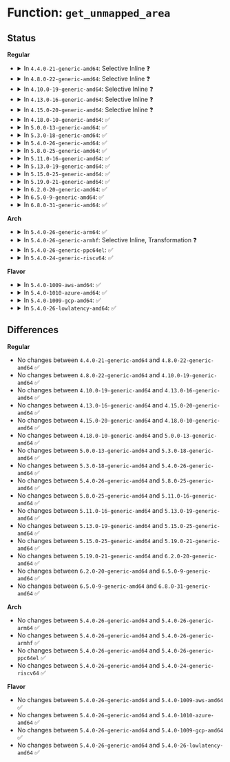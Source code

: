 # Function: <code>get_unmapped_area</code>

## Status
<b>Regular</b>
<ul>
<li>
<details>
<summary>In <code>4.4.0-21-generic-amd64</code>: Selective Inline ❓</summary>

```c
long unsigned int get_unmapped_area(struct file * file, long unsigned int addr, long unsigned int len, long unsigned int pgoff, long unsigned int flags)
```

```json
{
  "name": "get_unmapped_area",
  "collision_type": "Unique Global",
  "inline_type": "Selective",
  "funcs": [
    {
      "addr": 18446744071580697680,
      "name": "get_unmapped_area",
      "external": true,
      "loc": "mm/mmap.c:2007",
      "file": "mm/mmap.c",
      "inline": "not declared, inlined",
      "caller_inline": [],
      "caller_func": [
        "arch/x86/entry/vdso/vma.c:map_vdso",
        "kernel/events/uprobes.c:__create_xol_area",
        "mm/mmap.c:do_brk",
        "mm/mmap.c:do_mmap",
        "mm/mremap.c:SyS_mremap",
        "mm/mremap.c:SyS_mremap",
        "mm/mremap.c:SyS_mremap"
      ]
    }
  ],
  "symbols": [
    {
      "addr": 18446744071580697680,
      "name": "get_unmapped_area",
      "section": ".text",
      "bind": "STB_GLOBAL",
      "size": 281
    }
  ]
}
```
</details>
</li>
<li>
<details>
<summary>In <code>4.8.0-22-generic-amd64</code>: Selective Inline ❓</summary>

```c
long unsigned int get_unmapped_area(struct file * file, long unsigned int addr, long unsigned int len, long unsigned int pgoff, long unsigned int flags)
```

```json
{
  "name": "get_unmapped_area",
  "collision_type": "Unique Global",
  "inline_type": "Selective",
  "funcs": [
    {
      "addr": 18446744071580812160,
      "name": "get_unmapped_area",
      "external": true,
      "loc": "mm/mmap.c:1896",
      "file": "mm/mmap.c",
      "inline": "not declared, inlined",
      "caller_inline": [],
      "caller_func": [
        "arch/x86/entry/vdso/vma.c:map_vdso",
        "kernel/events/uprobes.c:__create_xol_area",
        "mm/mmap.c:do_brk",
        "mm/mmap.c:do_mmap",
        "mm/mremap.c:SyS_mremap",
        "mm/mremap.c:SyS_mremap",
        "mm/mremap.c:SyS_mremap"
      ]
    }
  ],
  "symbols": [
    {
      "addr": 18446744071580812160,
      "name": "get_unmapped_area",
      "section": ".text",
      "bind": "STB_GLOBAL",
      "size": 307
    }
  ]
}
```
</details>
</li>
<li>
<details>
<summary>In <code>4.10.0-19-generic-amd64</code>: Selective Inline ❓</summary>

```c
long unsigned int get_unmapped_area(struct file * file, long unsigned int addr, long unsigned int len, long unsigned int pgoff, long unsigned int flags)
```

```json
{
  "name": "get_unmapped_area",
  "collision_type": "Unique Global",
  "inline_type": "Selective",
  "funcs": [
    {
      "addr": 18446744071580877520,
      "name": "get_unmapped_area",
      "external": true,
      "loc": "mm/mmap.c:2049",
      "file": "mm/mmap.c",
      "inline": "not declared, inlined",
      "caller_inline": [],
      "caller_func": [
        "arch/x86/entry/vdso/vma.c:map_vdso",
        "kernel/events/uprobes.c:__create_xol_area",
        "mm/mmap.c:do_brk",
        "mm/mmap.c:do_mmap",
        "mm/mremap.c:SyS_mremap",
        "mm/mremap.c:SyS_mremap",
        "mm/mremap.c:SyS_mremap"
      ]
    }
  ],
  "symbols": [
    {
      "addr": 18446744071580877520,
      "name": "get_unmapped_area",
      "section": ".text",
      "bind": "STB_GLOBAL",
      "size": 275
    }
  ]
}
```
</details>
</li>
<li>
<details>
<summary>In <code>4.13.0-16-generic-amd64</code>: Selective Inline ❓</summary>

```c
long unsigned int get_unmapped_area(struct file * file, long unsigned int addr, long unsigned int len, long unsigned int pgoff, long unsigned int flags)
```

```json
{
  "name": "get_unmapped_area",
  "collision_type": "Unique Global",
  "inline_type": "Selective",
  "funcs": [
    {
      "addr": 18446744071580922192,
      "name": "get_unmapped_area",
      "external": true,
      "loc": "mm/mmap.c:2071",
      "file": "mm/mmap.c",
      "inline": "not declared, inlined",
      "caller_inline": [],
      "caller_func": [
        "arch/x86/entry/vdso/vma.c:map_vdso",
        "kernel/events/uprobes.c:__create_xol_area",
        "mm/mmap.c:do_brk_flags",
        "mm/mmap.c:do_mmap",
        "mm/mremap.c:SyS_mremap",
        "mm/mremap.c:SyS_mremap",
        "mm/mremap.c:SyS_mremap"
      ]
    }
  ],
  "symbols": [
    {
      "addr": 18446744071580922192,
      "name": "get_unmapped_area",
      "section": ".text",
      "bind": "STB_GLOBAL",
      "size": 287
    }
  ]
}
```
</details>
</li>
<li>
<details>
<summary>In <code>4.15.0-20-generic-amd64</code>: Selective Inline ❓</summary>

```c
long unsigned int get_unmapped_area(struct file * file, long unsigned int addr, long unsigned int len, long unsigned int pgoff, long unsigned int flags)
```

```json
{
  "name": "get_unmapped_area",
  "collision_type": "Unique Global",
  "inline_type": "Selective",
  "funcs": [
    {
      "addr": 18446744071581021808,
      "name": "get_unmapped_area",
      "external": true,
      "loc": "mm/mmap.c:2087",
      "file": "mm/mmap.c",
      "inline": "not declared, inlined",
      "caller_inline": [],
      "caller_func": [
        "arch/x86/entry/vdso/vma.c:map_vdso",
        "kernel/events/uprobes.c:__create_xol_area",
        "mm/mmap.c:do_brk_flags",
        "mm/mmap.c:do_mmap",
        "mm/mremap.c:SyS_mremap",
        "mm/mremap.c:SyS_mremap",
        "mm/mremap.c:SyS_mremap"
      ]
    }
  ],
  "symbols": [
    {
      "addr": 18446744071581021808,
      "name": "get_unmapped_area",
      "section": ".text",
      "bind": "STB_GLOBAL",
      "size": 290
    }
  ]
}
```
</details>
</li>
<li>
<details>
<summary>In <code>4.18.0-10-generic-amd64</code>: ✅</summary>

```c
long unsigned int get_unmapped_area(struct file * file, long unsigned int addr, long unsigned int len, long unsigned int pgoff, long unsigned int flags)
```

```json
{
  "name": "get_unmapped_area",
  "collision_type": "Unique Global",
  "inline_type": "No",
  "funcs": [
    {
      "addr": 18446744071581156512,
      "name": "get_unmapped_area",
      "external": true,
      "loc": "mm/mmap.c:2147",
      "file": "mm/mmap.c",
      "inline": "seen, unknown",
      "caller_inline": [],
      "caller_func": [
        "arch/x86/entry/vdso/vma.c:map_vdso",
        "kernel/events/uprobes.c:__create_xol_area",
        "mm/mmap.c:do_brk_flags",
        "mm/mmap.c:do_mmap",
        "mm/mremap.c:__ia32_sys_mremap",
        "mm/mremap.c:__x64_sys_mremap",
        "mm/mremap.c:vma_expandable",
        "mm/mremap.c:mremap_to"
      ]
    }
  ],
  "symbols": [
    {
      "addr": 18446744071581156512,
      "name": "get_unmapped_area",
      "section": ".text",
      "bind": "STB_GLOBAL",
      "size": 284
    }
  ]
}
```
</details>
</li>
<li>
<details>
<summary>In <code>5.0.0-13-generic-amd64</code>: ✅</summary>

```c
long unsigned int get_unmapped_area(struct file * file, long unsigned int addr, long unsigned int len, long unsigned int pgoff, long unsigned int flags)
```

```json
{
  "name": "get_unmapped_area",
  "collision_type": "Unique Global",
  "inline_type": "No",
  "funcs": [
    {
      "addr": 18446744071581236304,
      "name": "get_unmapped_area",
      "external": true,
      "loc": "mm/mmap.c:2182",
      "file": "mm/mmap.c",
      "inline": "seen, unknown",
      "caller_inline": [],
      "caller_func": [
        "arch/x86/entry/vdso/vma.c:map_vdso",
        "kernel/events/uprobes.c:__create_xol_area",
        "mm/mmap.c:do_brk_flags",
        "mm/mmap.c:do_mmap",
        "mm/mremap.c:__ia32_sys_mremap",
        "mm/mremap.c:__x64_sys_mremap",
        "mm/mremap.c:vma_expandable",
        "mm/mremap.c:mremap_to"
      ]
    }
  ],
  "symbols": [
    {
      "addr": 18446744071581236304,
      "name": "get_unmapped_area",
      "section": ".text",
      "bind": "STB_GLOBAL",
      "size": 284
    }
  ]
}
```
</details>
</li>
<li>
<details>
<summary>In <code>5.3.0-18-generic-amd64</code>: ✅</summary>

```c
long unsigned int get_unmapped_area(struct file * file, long unsigned int addr, long unsigned int len, long unsigned int pgoff, long unsigned int flags)
```

```json
{
  "name": "get_unmapped_area",
  "collision_type": "Unique Global",
  "inline_type": "No",
  "funcs": [
    {
      "addr": 18446744071581310576,
      "name": "get_unmapped_area",
      "external": true,
      "loc": "mm/mmap.c:2183",
      "file": "mm/mmap.c",
      "inline": "seen, unknown",
      "caller_inline": [],
      "caller_func": [
        "arch/x86/entry/vdso/vma.c:map_vdso",
        "kernel/events/uprobes.c:__create_xol_area",
        "mm/mmap.c:do_brk_flags",
        "mm/mmap.c:do_mmap",
        "mm/mremap.c:__ia32_sys_mremap",
        "mm/mremap.c:__x64_sys_mremap",
        "mm/mremap.c:vma_expandable",
        "mm/mremap.c:mremap_to"
      ]
    }
  ],
  "symbols": [
    {
      "addr": 18446744071581310576,
      "name": "get_unmapped_area",
      "section": ".text",
      "bind": "STB_GLOBAL",
      "size": 285
    }
  ]
}
```
</details>
</li>
<li>
<details>
<summary>In <code>5.4.0-26-generic-amd64</code>: ✅</summary>

```c
long unsigned int get_unmapped_area(struct file * file, long unsigned int addr, long unsigned int len, long unsigned int pgoff, long unsigned int flags)
```

```json
{
  "name": "get_unmapped_area",
  "collision_type": "Unique Global",
  "inline_type": "No",
  "funcs": [
    {
      "addr": 18446744071581369120,
      "name": "get_unmapped_area",
      "external": true,
      "loc": "mm/mmap.c:2191",
      "file": "mm/mmap.c",
      "inline": "seen, unknown",
      "caller_inline": [],
      "caller_func": [
        "arch/x86/entry/vdso/vma.c:map_vdso",
        "kernel/events/uprobes.c:__create_xol_area",
        "mm/mmap.c:do_brk_flags",
        "mm/mmap.c:do_mmap",
        "mm/mremap.c:__ia32_sys_mremap",
        "mm/mremap.c:__x64_sys_mremap",
        "mm/mremap.c:vma_expandable",
        "mm/mremap.c:mremap_to"
      ]
    }
  ],
  "symbols": [
    {
      "addr": 18446744071581369120,
      "name": "get_unmapped_area",
      "section": ".text",
      "bind": "STB_GLOBAL",
      "size": 285
    }
  ]
}
```
</details>
</li>
<li>
<details>
<summary>In <code>5.8.0-25-generic-amd64</code>: ✅</summary>

```c
long unsigned int get_unmapped_area(struct file * file, long unsigned int addr, long unsigned int len, long unsigned int pgoff, long unsigned int flags)
```

```json
{
  "name": "get_unmapped_area",
  "collision_type": "Unique Global",
  "inline_type": "No",
  "funcs": [
    {
      "addr": 18446744071581567872,
      "name": "get_unmapped_area",
      "external": true,
      "loc": "mm/mmap.c:2190",
      "file": "mm/mmap.c",
      "inline": "seen, unknown",
      "caller_inline": [],
      "caller_func": [
        "arch/x86/entry/vdso/vma.c:map_vdso",
        "kernel/events/uprobes.c:xol_add_vma",
        "mm/mmap.c:do_brk_flags",
        "mm/mmap.c:do_mmap",
        "mm/mremap.c:__do_sys_mremap",
        "mm/mremap.c:__do_sys_mremap",
        "mm/mremap.c:mremap_to"
      ]
    }
  ],
  "symbols": [
    {
      "addr": 18446744071581567872,
      "name": "get_unmapped_area",
      "section": ".text",
      "bind": "STB_GLOBAL",
      "size": 342
    }
  ]
}
```
</details>
</li>
<li>
<details>
<summary>In <code>5.11.0-16-generic-amd64</code>: ✅</summary>

```c
long unsigned int get_unmapped_area(struct file * file, long unsigned int addr, long unsigned int len, long unsigned int pgoff, long unsigned int flags)
```

```json
{
  "name": "get_unmapped_area",
  "collision_type": "Unique Global",
  "inline_type": "No",
  "funcs": [
    {
      "addr": 18446744071581613312,
      "name": "get_unmapped_area",
      "external": true,
      "loc": "mm/mmap.c:2256",
      "file": "mm/mmap.c",
      "inline": "seen, unknown",
      "caller_inline": [],
      "caller_func": [
        "arch/x86/entry/vdso/vma.c:map_vdso",
        "kernel/events/uprobes.c:xol_add_vma",
        "mm/mmap.c:do_brk_flags",
        "mm/mmap.c:do_mmap",
        "mm/mremap.c:__do_sys_mremap",
        "mm/mremap.c:__do_sys_mremap",
        "mm/mremap.c:mremap_to"
      ]
    }
  ],
  "symbols": [
    {
      "addr": 18446744071581613312,
      "name": "get_unmapped_area",
      "section": ".text",
      "bind": "STB_GLOBAL",
      "size": 342
    }
  ]
}
```
</details>
</li>
<li>
<details>
<summary>In <code>5.13.0-19-generic-amd64</code>: ✅</summary>

```c
long unsigned int get_unmapped_area(struct file * file, long unsigned int addr, long unsigned int len, long unsigned int pgoff, long unsigned int flags)
```

```json
{
  "name": "get_unmapped_area",
  "collision_type": "Unique Global",
  "inline_type": "No",
  "funcs": [
    {
      "addr": 18446744071581635728,
      "name": "get_unmapped_area",
      "external": true,
      "loc": "mm/mmap.c:2260",
      "file": "mm/mmap.c",
      "inline": "seen, unknown",
      "caller_inline": [],
      "caller_func": [
        "arch/x86/entry/vdso/vma.c:map_vdso",
        "kernel/events/uprobes.c:__create_xol_area",
        "mm/mmap.c:do_brk_flags",
        "mm/mmap.c:do_mmap",
        "mm/mremap.c:__do_sys_mremap",
        "mm/mremap.c:__do_sys_mremap",
        "mm/mremap.c:mremap_to"
      ]
    }
  ],
  "symbols": [
    {
      "addr": 18446744071581635728,
      "name": "get_unmapped_area",
      "section": ".text",
      "bind": "STB_GLOBAL",
      "size": 291
    }
  ]
}
```
</details>
</li>
<li>
<details>
<summary>In <code>5.15.0-25-generic-amd64</code>: ✅</summary>

```c
long unsigned int get_unmapped_area(struct file * file, long unsigned int addr, long unsigned int len, long unsigned int pgoff, long unsigned int flags)
```

```json
{
  "name": "get_unmapped_area",
  "collision_type": "Unique Global",
  "inline_type": "No",
  "funcs": [
    {
      "addr": 18446744071581903568,
      "name": "get_unmapped_area",
      "external": true,
      "loc": "mm/mmap.c:2229",
      "file": "mm/mmap.c",
      "inline": "seen, unknown",
      "caller_inline": [],
      "caller_func": [
        "arch/x86/entry/vdso/vma.c:map_vdso",
        "kernel/events/uprobes.c:__create_xol_area",
        "mm/mmap.c:do_brk_flags",
        "mm/mmap.c:do_mmap",
        "mm/mremap.c:__do_sys_mremap",
        "mm/mremap.c:__do_sys_mremap",
        "mm/mremap.c:mremap_to"
      ]
    }
  ],
  "symbols": [
    {
      "addr": 18446744071581903568,
      "name": "get_unmapped_area",
      "section": ".text",
      "bind": "STB_GLOBAL",
      "size": 291
    }
  ]
}
```
</details>
</li>
<li>
<details>
<summary>In <code>5.19.0-21-generic-amd64</code>: ✅</summary>

```c
long unsigned int get_unmapped_area(struct file * file, long unsigned int addr, long unsigned int len, long unsigned int pgoff, long unsigned int flags)
```

```json
{
  "name": "get_unmapped_area",
  "collision_type": "Unique Global",
  "inline_type": "No",
  "funcs": [
    {
      "addr": 18446744071582307744,
      "name": "get_unmapped_area",
      "external": true,
      "loc": "mm/mmap.c:2257",
      "file": "mm/mmap.c",
      "inline": "seen, unknown",
      "caller_inline": [],
      "caller_func": [
        "arch/x86/entry/vdso/vma.c:map_vdso",
        "kernel/events/uprobes.c:__create_xol_area",
        "mm/mmap.c:do_brk_flags",
        "mm/mmap.c:do_mmap",
        "mm/mremap.c:__do_sys_mremap",
        "mm/mremap.c:__do_sys_mremap"
      ]
    }
  ],
  "symbols": [
    {
      "addr": 18446744071582307744,
      "name": "get_unmapped_area",
      "section": ".text",
      "bind": "STB_GLOBAL",
      "size": 328
    }
  ]
}
```
</details>
</li>
<li>
<details>
<summary>In <code>6.2.0-20-generic-amd64</code>: ✅</summary>

```c
long unsigned int get_unmapped_area(struct file * file, long unsigned int addr, long unsigned int len, long unsigned int pgoff, long unsigned int flags)
```

```json
{
  "name": "get_unmapped_area",
  "collision_type": "Unique Global",
  "inline_type": "No",
  "funcs": [
    {
      "addr": 18446744071582805216,
      "name": "get_unmapped_area",
      "external": true,
      "loc": "mm/mmap.c:1759",
      "file": "mm/mmap.c",
      "inline": "seen, unknown",
      "caller_inline": [],
      "caller_func": [
        "arch/x86/entry/vdso/vma.c:map_vdso",
        "kernel/events/uprobes.c:xol_add_vma",
        "mm/mmap.c:do_mmap",
        "mm/mmap.c:check_brk_limits",
        "mm/mremap.c:__do_sys_mremap",
        "mm/mremap.c:__do_sys_mremap"
      ]
    }
  ],
  "symbols": [
    {
      "addr": 18446744071582805216,
      "name": "get_unmapped_area",
      "section": ".text",
      "bind": "STB_GLOBAL",
      "size": 328
    }
  ]
}
```
</details>
</li>
<li>
<details>
<summary>In <code>6.5.0-9-generic-amd64</code>: ✅</summary>

```c
long unsigned int get_unmapped_area(struct file * file, long unsigned int addr, long unsigned int len, long unsigned int pgoff, long unsigned int flags)
```

```json
{
  "name": "get_unmapped_area",
  "collision_type": "Unique Global",
  "inline_type": "No",
  "funcs": [
    {
      "addr": 18446744071583019376,
      "name": "get_unmapped_area",
      "external": true,
      "loc": "mm/mmap.c:1787",
      "file": "mm/mmap.c",
      "inline": "seen, unknown",
      "caller_inline": [],
      "caller_func": [
        "arch/x86/entry/vdso/vma.c:map_vdso",
        "kernel/events/uprobes.c:xol_add_vma",
        "mm/mmap.c:do_mmap",
        "mm/mmap.c:check_brk_limits",
        "mm/mremap.c:__do_sys_mremap",
        "mm/mremap.c:__do_sys_mremap"
      ]
    }
  ],
  "symbols": [
    {
      "addr": 18446744071583019376,
      "name": "get_unmapped_area",
      "section": ".text",
      "bind": "STB_GLOBAL",
      "size": 331
    }
  ]
}
```
</details>
</li>
<li>
<details>
<summary>In <code>6.8.0-31-generic-amd64</code>: ✅</summary>

```c
long unsigned int get_unmapped_area(struct file * file, long unsigned int addr, long unsigned int len, long unsigned int pgoff, long unsigned int flags)
```

```json
{
  "name": "get_unmapped_area",
  "collision_type": "Unique Global",
  "inline_type": "No",
  "funcs": [
    {
      "addr": 18446744071583199424,
      "name": "get_unmapped_area",
      "external": true,
      "loc": "mm/mmap.c:1814",
      "file": "mm/mmap.c",
      "inline": "seen, unknown",
      "caller_inline": [],
      "caller_func": [
        "arch/x86/entry/vdso/vma.c:map_vdso",
        "kernel/events/uprobes.c:xol_add_vma",
        "mm/mmap.c:do_mmap",
        "mm/mmap.c:check_brk_limits",
        "mm/mremap.c:__do_sys_mremap",
        "mm/mremap.c:__do_sys_mremap"
      ]
    }
  ],
  "symbols": [
    {
      "addr": 18446744071583199424,
      "name": "get_unmapped_area",
      "section": ".text",
      "bind": "STB_GLOBAL",
      "size": 343
    }
  ]
}
```
</details>
</li>
</ul>
<b>Arch</b>
<ul>
<li>
<details>
<summary>In <code>5.4.0-26-generic-arm64</code>: ✅</summary>

```c
long unsigned int get_unmapped_area(struct file * file, long unsigned int addr, long unsigned int len, long unsigned int pgoff, long unsigned int flags)
```

```json
{
  "name": "get_unmapped_area",
  "collision_type": "Unique Global",
  "inline_type": "No",
  "funcs": [
    {
      "addr": 18446603336492774624,
      "name": "get_unmapped_area",
      "external": true,
      "loc": "mm/mmap.c:2191",
      "file": "mm/mmap.c",
      "inline": "seen, unknown",
      "caller_inline": [],
      "caller_func": [
        "arch/arm64/kernel/vdso.c:arch_setup_additional_pages",
        "arch/arm64/kernel/vdso.c:aarch32_setup_additional_pages",
        "kernel/events/uprobes.c:__create_xol_area",
        "mm/mmap.c:do_brk_flags",
        "mm/mmap.c:do_mmap",
        "mm/mremap.c:__arm64_sys_mremap",
        "mm/mremap.c:__arm64_sys_mremap",
        "mm/mremap.c:__arm64_sys_mremap"
      ]
    }
  ],
  "symbols": [
    {
      "addr": 18446603336492774624,
      "name": "get_unmapped_area",
      "section": ".text",
      "bind": "STB_GLOBAL",
      "size": 316
    }
  ]
}
```
</details>
</li>
<li>
<details>
<summary>In <code>5.4.0-26-generic-armhf</code>: Selective Inline, Transformation ❓</summary>

```c
long unsigned int get_unmapped_area(struct file * file, long unsigned int addr, long unsigned int len, long unsigned int pgoff, long unsigned int flags)
```

```json
{
  "name": "get_unmapped_area",
  "collision_type": "Unique Global",
  "inline_type": "Selective",
  "funcs": [
    {
      "addr": 3226604484,
      "name": "get_unmapped_area",
      "external": true,
      "loc": "mm/mmap.c:2191",
      "file": "mm/mmap.c",
      "inline": "not declared, inlined",
      "caller_inline": [
        "mm/mmap.c:do_brk_flags",
        "mm/mmap.c:do_mmap"
      ],
      "caller_func": [
        "arch/arm/kernel/process.c:arch_setup_additional_pages",
        "kernel/events/uprobes.c:__create_xol_area",
        "mm/mmap.c:do_brk_flags",
        "mm/mmap.c:do_mmap",
        "mm/mremap.c:__se_sys_mremap",
        "mm/mremap.c:__se_sys_mremap",
        "mm/mremap.c:__se_sys_mremap"
      ]
    }
  ],
  "symbols": [
    {
      "addr": 3226592664,
      "name": "get_unmapped_area.part.0",
      "section": ".text",
      "bind": "STB_LOCAL",
      "size": 184
    },
    {
      "addr": 3226592848,
      "name": "get_unmapped_area",
      "section": ".text",
      "bind": "STB_GLOBAL",
      "size": 92
    }
  ]
}
```
</details>
</li>
<li>
<details>
<summary>In <code>5.4.0-26-generic-ppc64el</code>: ✅</summary>

```c
long unsigned int get_unmapped_area(struct file * file, long unsigned int addr, long unsigned int len, long unsigned int pgoff, long unsigned int flags)
```

```json
{
  "name": "get_unmapped_area",
  "collision_type": "Unique Global",
  "inline_type": "No",
  "funcs": [
    {
      "addr": 13835058055286141744,
      "name": "get_unmapped_area",
      "external": true,
      "loc": "mm/mmap.c:2191",
      "file": "mm/mmap.c",
      "inline": "seen, unknown",
      "caller_inline": [],
      "caller_func": [
        "arch/powerpc/kernel/vdso.c:arch_setup_additional_pages",
        "kernel/events/uprobes.c:__create_xol_area",
        "mm/mmap.c:do_brk_flags",
        "mm/mmap.c:do_brk_flags",
        "mm/mmap.c:do_mmap",
        "mm/mremap.c:__se_sys_mremap",
        "mm/mremap.c:__se_sys_mremap",
        "mm/mremap.c:__se_sys_mremap"
      ]
    }
  ],
  "symbols": [
    {
      "addr": 13835058055286141744,
      "name": "get_unmapped_area",
      "section": ".text",
      "bind": "STB_GLOBAL",
      "size": 392
    }
  ]
}
```
</details>
</li>
<li>
<details>
<summary>In <code>5.4.0-24-generic-riscv64</code>: ✅</summary>

```c
long unsigned int get_unmapped_area(struct file * file, long unsigned int addr, long unsigned int len, long unsigned int pgoff, long unsigned int flags)
```

```json
{
  "name": "get_unmapped_area",
  "collision_type": "Unique Global",
  "inline_type": "No",
  "funcs": [
    {
      "addr": 18446743936272749754,
      "name": "get_unmapped_area",
      "external": true,
      "loc": "mm/mmap.c:2191",
      "file": "mm/mmap.c",
      "inline": "seen, unknown",
      "caller_inline": [],
      "caller_func": [
        "arch/riscv/kernel/vdso.c:arch_setup_additional_pages",
        "mm/mmap.c:do_brk_flags",
        "mm/mmap.c:do_mmap",
        "mm/mremap.c:__se_sys_mremap",
        "mm/mremap.c:__se_sys_mremap",
        "mm/mremap.c:__se_sys_mremap"
      ]
    }
  ],
  "symbols": [
    {
      "addr": 18446743936272749754,
      "name": "get_unmapped_area",
      "section": ".text",
      "bind": "STB_GLOBAL",
      "size": 162
    }
  ]
}
```
</details>
</li>
</ul>
<b>Flavor</b>
<ul>
<li>
<details>
<summary>In <code>5.4.0-1009-aws-amd64</code>: ✅</summary>

```c
long unsigned int get_unmapped_area(struct file * file, long unsigned int addr, long unsigned int len, long unsigned int pgoff, long unsigned int flags)
```

```json
{
  "name": "get_unmapped_area",
  "collision_type": "Unique Global",
  "inline_type": "No",
  "funcs": [
    {
      "addr": 18446744071581337968,
      "name": "get_unmapped_area",
      "external": true,
      "loc": "mm/mmap.c:2191",
      "file": "mm/mmap.c",
      "inline": "seen, unknown",
      "caller_inline": [],
      "caller_func": [
        "arch/x86/entry/vdso/vma.c:map_vdso",
        "kernel/events/uprobes.c:__create_xol_area",
        "mm/mmap.c:do_brk_flags",
        "mm/mmap.c:do_mmap",
        "mm/mremap.c:__ia32_sys_mremap",
        "mm/mremap.c:__x64_sys_mremap",
        "mm/mremap.c:vma_expandable",
        "mm/mremap.c:mremap_to"
      ]
    }
  ],
  "symbols": [
    {
      "addr": 18446744071581337968,
      "name": "get_unmapped_area",
      "section": ".text",
      "bind": "STB_GLOBAL",
      "size": 285
    }
  ]
}
```
</details>
</li>
<li>
<details>
<summary>In <code>5.4.0-1010-azure-amd64</code>: ✅</summary>

```c
long unsigned int get_unmapped_area(struct file * file, long unsigned int addr, long unsigned int len, long unsigned int pgoff, long unsigned int flags)
```

```json
{
  "name": "get_unmapped_area",
  "collision_type": "Unique Global",
  "inline_type": "No",
  "funcs": [
    {
      "addr": 18446744071581281680,
      "name": "get_unmapped_area",
      "external": true,
      "loc": "mm/mmap.c:2191",
      "file": "mm/mmap.c",
      "inline": "seen, unknown",
      "caller_inline": [],
      "caller_func": [
        "arch/x86/entry/vdso/vma.c:map_vdso",
        "kernel/events/uprobes.c:__create_xol_area",
        "mm/mmap.c:do_brk_flags",
        "mm/mmap.c:do_mmap",
        "mm/mremap.c:__ia32_sys_mremap",
        "mm/mremap.c:__x64_sys_mremap",
        "mm/mremap.c:vma_expandable",
        "mm/mremap.c:mremap_to"
      ]
    }
  ],
  "symbols": [
    {
      "addr": 18446744071581281680,
      "name": "get_unmapped_area",
      "section": ".text",
      "bind": "STB_GLOBAL",
      "size": 285
    }
  ]
}
```
</details>
</li>
<li>
<details>
<summary>In <code>5.4.0-1009-gcp-amd64</code>: ✅</summary>

```c
long unsigned int get_unmapped_area(struct file * file, long unsigned int addr, long unsigned int len, long unsigned int pgoff, long unsigned int flags)
```

```json
{
  "name": "get_unmapped_area",
  "collision_type": "Unique Global",
  "inline_type": "No",
  "funcs": [
    {
      "addr": 18446744071581329168,
      "name": "get_unmapped_area",
      "external": true,
      "loc": "mm/mmap.c:2191",
      "file": "mm/mmap.c",
      "inline": "seen, unknown",
      "caller_inline": [],
      "caller_func": [
        "arch/x86/entry/vdso/vma.c:map_vdso",
        "kernel/events/uprobes.c:__create_xol_area",
        "mm/mmap.c:do_brk_flags",
        "mm/mmap.c:do_mmap",
        "mm/mremap.c:__ia32_sys_mremap",
        "mm/mremap.c:__x64_sys_mremap",
        "mm/mremap.c:vma_expandable",
        "mm/mremap.c:mremap_to"
      ]
    }
  ],
  "symbols": [
    {
      "addr": 18446744071581329168,
      "name": "get_unmapped_area",
      "section": ".text",
      "bind": "STB_GLOBAL",
      "size": 285
    }
  ]
}
```
</details>
</li>
<li>
<details>
<summary>In <code>5.4.0-26-lowlatency-amd64</code>: ✅</summary>

```c
long unsigned int get_unmapped_area(struct file * file, long unsigned int addr, long unsigned int len, long unsigned int pgoff, long unsigned int flags)
```

```json
{
  "name": "get_unmapped_area",
  "collision_type": "Unique Global",
  "inline_type": "No",
  "funcs": [
    {
      "addr": 18446744071581393248,
      "name": "get_unmapped_area",
      "external": true,
      "loc": "mm/mmap.c:2191",
      "file": "mm/mmap.c",
      "inline": "seen, unknown",
      "caller_inline": [],
      "caller_func": [
        "arch/x86/entry/vdso/vma.c:map_vdso",
        "kernel/events/uprobes.c:__create_xol_area",
        "mm/mmap.c:do_brk_flags",
        "mm/mmap.c:do_mmap",
        "mm/mremap.c:__ia32_sys_mremap",
        "mm/mremap.c:__x64_sys_mremap",
        "mm/mremap.c:vma_expandable",
        "mm/mremap.c:mremap_to"
      ]
    }
  ],
  "symbols": [
    {
      "addr": 18446744071581393248,
      "name": "get_unmapped_area",
      "section": ".text",
      "bind": "STB_GLOBAL",
      "size": 285
    }
  ]
}
```
</details>
</li>
</ul>

## Differences
<b>Regular</b>
<ul>
<li>
No changes between <code>4.4.0-21-generic-amd64</code> and <code>4.8.0-22-generic-amd64</code> ✅
</li>
<li>
No changes between <code>4.8.0-22-generic-amd64</code> and <code>4.10.0-19-generic-amd64</code> ✅
</li>
<li>
No changes between <code>4.10.0-19-generic-amd64</code> and <code>4.13.0-16-generic-amd64</code> ✅
</li>
<li>
No changes between <code>4.13.0-16-generic-amd64</code> and <code>4.15.0-20-generic-amd64</code> ✅
</li>
<li>
No changes between <code>4.15.0-20-generic-amd64</code> and <code>4.18.0-10-generic-amd64</code> ✅
</li>
<li>
No changes between <code>4.18.0-10-generic-amd64</code> and <code>5.0.0-13-generic-amd64</code> ✅
</li>
<li>
No changes between <code>5.0.0-13-generic-amd64</code> and <code>5.3.0-18-generic-amd64</code> ✅
</li>
<li>
No changes between <code>5.3.0-18-generic-amd64</code> and <code>5.4.0-26-generic-amd64</code> ✅
</li>
<li>
No changes between <code>5.4.0-26-generic-amd64</code> and <code>5.8.0-25-generic-amd64</code> ✅
</li>
<li>
No changes between <code>5.8.0-25-generic-amd64</code> and <code>5.11.0-16-generic-amd64</code> ✅
</li>
<li>
No changes between <code>5.11.0-16-generic-amd64</code> and <code>5.13.0-19-generic-amd64</code> ✅
</li>
<li>
No changes between <code>5.13.0-19-generic-amd64</code> and <code>5.15.0-25-generic-amd64</code> ✅
</li>
<li>
No changes between <code>5.15.0-25-generic-amd64</code> and <code>5.19.0-21-generic-amd64</code> ✅
</li>
<li>
No changes between <code>5.19.0-21-generic-amd64</code> and <code>6.2.0-20-generic-amd64</code> ✅
</li>
<li>
No changes between <code>6.2.0-20-generic-amd64</code> and <code>6.5.0-9-generic-amd64</code> ✅
</li>
<li>
No changes between <code>6.5.0-9-generic-amd64</code> and <code>6.8.0-31-generic-amd64</code> ✅
</li>
</ul>
<b>Arch</b>
<ul>
<li>
No changes between <code>5.4.0-26-generic-amd64</code> and <code>5.4.0-26-generic-arm64</code> ✅
</li>
<li>
No changes between <code>5.4.0-26-generic-amd64</code> and <code>5.4.0-26-generic-armhf</code> ✅
</li>
<li>
No changes between <code>5.4.0-26-generic-amd64</code> and <code>5.4.0-26-generic-ppc64el</code> ✅
</li>
<li>
No changes between <code>5.4.0-26-generic-amd64</code> and <code>5.4.0-24-generic-riscv64</code> ✅
</li>
</ul>
<b>Flavor</b>
<ul>
<li>
No changes between <code>5.4.0-26-generic-amd64</code> and <code>5.4.0-1009-aws-amd64</code> ✅
</li>
<li>
No changes between <code>5.4.0-26-generic-amd64</code> and <code>5.4.0-1010-azure-amd64</code> ✅
</li>
<li>
No changes between <code>5.4.0-26-generic-amd64</code> and <code>5.4.0-1009-gcp-amd64</code> ✅
</li>
<li>
No changes between <code>5.4.0-26-generic-amd64</code> and <code>5.4.0-26-lowlatency-amd64</code> ✅
</li>
</ul>
